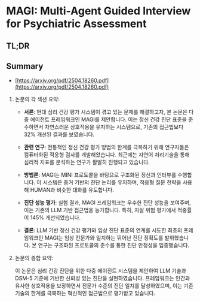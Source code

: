 # MAGI: Multi-Agent Guided Interview for Psychiatric Assessment
## TL;DR
## Summary
- [https://arxiv.org/pdf/2504.18260.pdf](https://arxiv.org/pdf/2504.18260.pdf)

1. 논문의 각 섹션 요약:

   - **서론**: 현대 심리 건강 평가 시스템이 겪고 있는 문제를 해결하고자, 본 논문은 다중 에이전트 프레임워크인 MAGI를 제안합니다. 이는 정신 건강 진단 표준을 준수하면서 자연스러운 상호작용을 유지하는 시스템으로, 기존의 접근법보다 32% 개선된 결과를 보였습니다.

   - **관련 연구**: 전통적인 정신 건강 평가 방법의 한계를 극복하기 위해 연구자들은 컴퓨터화된 적응형 검사를 개발해왔습니다. 최근에는 자연어 처리기술을 통해 심리적 지표를 분석하는 연구가 활발히 진행되고 있습니다.

   - **방법론**: MAGI는 MINI 프로토콜을 바탕으로 구조화된 정신과 인터뷰를 수행합니다. 이 시스템은 증거 기반의 진단 논리를 유지하며, 적응형 질문 전략을 사용해 HUMAN과 비슷한 대화를 유도합니다.

   - **진단 성능 평가**: 실험 결과, MAGI 프레임워크는 우수한 진단 성능을 보여주며, 이는 기존의 LLM 기반 접근법을 능가합니다. 특히, 자살 위험 평가에서 적중률이 145% 개선되었습니다.

   - **결론**: LLM 기반 정신 건강 평가와 임상 진단 표준의 연계를 시도한 최초의 프레임워크인 MAGI는 임상 전문가와 일치하는 뛰어난 진단 정확도를 발휘했습니다. 본 연구는 구조화된 프로토콜의 준수를 통한 진단 안정성을 입증했습니다.

2. 논문의 종합 요약:

   이 논문은 심리 건강 진단을 위한 다중 에이전트 시스템을 제안하여 LLM 기술과 DSM-5 기준에 기반한 신뢰성 있는 진단을 실현하였습니다. 프레임워크는 인간과 유사한 상호작용을 보장하면서 전문가 수준의 진단 일치를 달성하였으며, 이는 기존 기술의 한계를 극복하는 혁신적인 접근법으로 평가받고 있습니다.